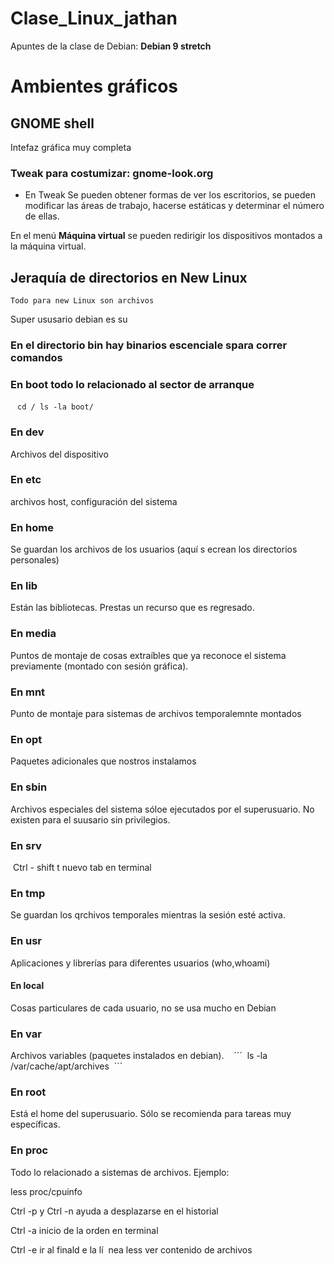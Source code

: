# Clase_Linux_jathan
Apuntes de la clase de Debian: **Debian 9 stretch**


# Ambientes gráficos

## GNOME shell

Intefaz gráfica muy completa

### Tweak para costumizar: gnome-look.org

- En Tweak Se pueden obtener formas de ver los escritorios, se pueden modificar las áreas de trabajo, hacerse estáticas y determinar el número de ellas. 

En el menú **Máquina virtual** se pueden redirigir los dispositivos montados a la máquina virtual.

## Jeraquía de directorios en New Linux

	Todo para new Linux son archivos
  
  
  Super ususario debian es su
  
  ### En el directorio bin hay binarios escenciale spara correr comandos
  
  ### En boot todo lo relacionado al sector de arranque
  
  ```
  cd /
  ls -la boot/
  ```
  ### En dev
  
  Archivos del dispositivo
  
  ### En etc
  
 archivos host, configuración del sistema
 
 ### En home
 
 Se guardan los archivos de los usuarios (aquí s ecrean los directorios personales)
 
 ### En lib
 
 Están las bibliotecas. Prestas un recurso que es regresado.
 
 ### En media
 
 Puntos de montaje de cosas extraíbles que ya reconoce el sistema previamente (montado con sesión gráfica).
 
 ### En mnt
 
 Punto de montaje para sistemas de archivos temporalemnte montados
 
 ### En opt
 
 Paquetes adicionales que nostros instalamos
 
 ### En sbin
 
 Archivos especiales del sistema sóloe ejecutados por el superusuario. No existen para el suusario sin privilegios.
 
 ### En srv
 
  Ctrl - shift t nuevo tab en terminal
  
  ### En tmp
  
  Se guardan los qrchivos temporales mientras la sesión esté activa.
  
  ### En usr
  
  Aplicaciones y librerías para diferentes usuarios (who,whoami)
  
  #### En local
  
  Cosas particulares de cada usuario, no se usa mucho en Debian
  
  ### En var
  
  Archivos variables (paquetes instalados en debian). 
  
  ´´´
  ls -la /var/cache/apt/archives
  ´´´
  
  ### En root 
  
  Está el home del superusuario. Sólo se recomienda para tareas muy específicas. 
  
  ### En proc
  
  Todo lo relacionado a sistemas de archivos. Ejemplo:
  
  less proc/cpuinfo
  
  
  
  Ctrl -p y Ctrl -n ayuda a desplazarse en el historial
  
  Ctrl -a inicio de la orden en terminal
  
  Ctrl -e ir al finald e la lí
  nea
  less ver contenido de archivos
